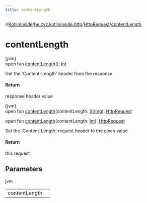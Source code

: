 ```yaml
---
title: contentLength
---
```

//[KotlinInside](../../../index.html)/[be.zvz.kotlininside.http](../index.html)/[HttpRequest](index.html)/[contentLength](content-length.html)



# contentLength



[jvm]\
open fun [contentLength](content-length.html)(): [Int](https://kotlinlang.org/api/latest/jvm/stdlib/kotlin/-int/index.html)



Get the 'Content-Length' header from the response



#### Return



response header value





[jvm]\
open fun [contentLength](content-length.html)(contentLength: [String](https://docs.oracle.com/javase/7/docs/api/java/lang/String.html)): [HttpRequest](index.html)

open fun [contentLength](content-length.html)(contentLength: [Int](https://kotlinlang.org/api/latest/jvm/stdlib/kotlin/-int/index.html)): [HttpRequest](index.html)



Set the 'Content-Length' request header to the given value



#### Return



this request



## Parameters


jvm

| | |
|---|---|
| contentLength |  |




